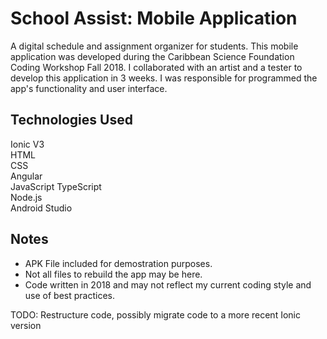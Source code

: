 # School Assist: Mobile Application
A digital schedule and assignment organizer for students. This mobile application was developed during the Caribbean Science Foundation Coding Workshop Fall 2018. I collaborated with an artist and a tester to develop this application in 3 weeks. I was responsible for programmed the app's functionality and user interface.

## Technologies Used
Ionic V3  
HTML  
CSS  
Angular  
JavaScript
TypeScript  
Node.js  
Android Studio  

## Notes
- APK File included for demostration purposes.  
- Not all files to rebuild the app may be here.
- Code written in 2018 and may not reflect my current coding style and use of best practices.   

TODO: Restructure code, possibly migrate code to a more recent Ionic version
